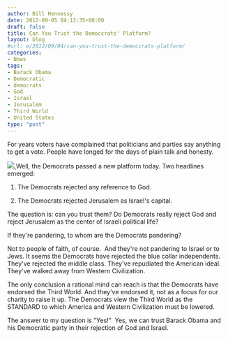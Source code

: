 ```yaml
---
author: Bill Hennessy
date: 2012-09-05 04:13:35+00:00
draft: false
title: Can You Trust the Democcrats' Platform?
layout: blog
#url: e/2012/09/04/can-you-trust-the-democcrats-platform/
categories:
- News
tags:
- Barack Obama
- Democratic
- democrats
- God
- Israel
- Jerusalem
- Third World
- United States
type: "post"
---
```


For years voters have complained that politicians and parties say anything to get a vote. People have longed for the days of plain talk and honesty.

[![](https://ludicrite.files.wordpress.com/2012/07/planetoftheapesending.jpg)
](https://ludicrite.files.wordpress.com/2012/07/planetoftheapesending.jpg)Well, the Democrats passed a new platform today. Two headlines emerged:

1. The Democrats rejected any reference to God.

2. The Democrats rejected Jerusalem as Israel's capital.

The question is: can you trust them? Do Democrats really reject God and reject Jerusalem as the center of Israeli political life?

If they're pandering, to whom are the Democrats pandering?

Not to people of faith, of course.  And they're not pandering to Israel or to Jews. It seems the Democrats have rejected the blue collar independents. They've rejected the middle class. They've repudiated the American ideal. They've walked away from Western Civilization.

The only conclusion a rational mind can reach is that the Democrats have endorsed the Third World. And they've endorsed it, not as a focus for our charity to raise it up. The Democrats view the Third World as the STANDARD to which America and Western Civilization must be lowered.

The answer to my question is "Yes!"  Yes, we can trust Barack Obama and his Democratic party in their rejection of God and Israel.
